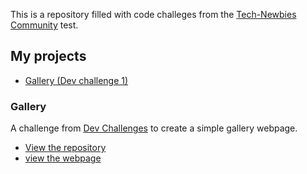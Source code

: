    <link rel="icon" type="image/png" sizes="32x32" href="dev challenge 1/assets/profile.jpg">
    <title>Rhema's Dev challenges</title>


 This is a repository filled with code challeges from the [Tech-Newbies Community]() test.


## My projects

- [Gallery (Dev challenge 1)](#gallery)


### Gallery

A challenge from [Dev Challenges](https://devchallenges.io/) to create a simple gallery webpage.

- [View the repository](https://github.com/rhema-ray/Dev-challanges)
- [view the webpage](dev%20challenge%201/index.html)
